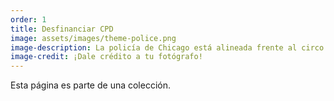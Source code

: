 ```yaml
---
order: 1
title: Desfinanciar CPD
image: assets/images/theme-police.png
image-description: La policía de Chicago está alineada frente al circo Ringling Bros.
image-credit: ¡Dale crédito a tu fotógrafo!
---
```


Esta página es parte de una colección.
